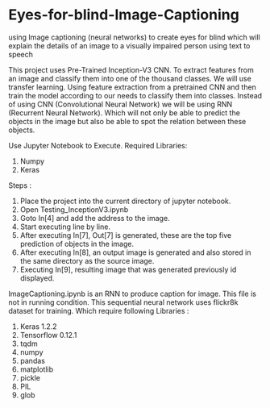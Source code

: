 # Eyes-for-blind-Image-Captioning
using Image captioning (neural networks) to create eyes for blind which will explain the details of an image to a visually impaired person using text to speech 

This project uses Pre-Trained Inception-V3 CNN. To extract features from an image and classify them into one of the thousand classes.
We will use transfer learning. Using feature extraction from a pretrained CNN and then train the model according to our needs to classify them into classes. Instead of using CNN (Convolutional Neural Network) we will be using RNN (Recurrent Neural Network). Which will not only be able to predict the objects in the image but also be able to spot the relation between these objects.

Use Jupyter Notebook to Execute.
Required Libraries:
  1. Numpy
  2. Keras
  
Steps :
  1. Place the project into the current directory of jupyter notebook.
  2. Open Testing_InceptionV3.ipynb
  3. Goto In[4] and add the address to the image.
  4. Start executing line by line.
  5. After executing In[7], Out[7] is generated, these are the top five prediction of objects in the image.
  6. After executing In[8], an output image is generated and also stored in the same directory as the source image.
  7. Executing In[9], resulting image that was generated previously id displayed.
  
  
ImageCaptioning.ipynb is an RNN to produce caption for image. This file is not in running condition. This sequential neural network uses flickr8k dataset for training.
Which require following Libraries :
  1. Keras 1.2.2
  2. Tensorflow 0.12.1
  3. tqdm
  4. numpy
  5. pandas
  6. matplotlib
  7. pickle
  8. PIL
  9. glob
